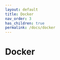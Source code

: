 ```yaml
---
layout: default
title: Docker
nav_order: 3
has_children: true
permalink: /docs/docker
---
```


# Docker
